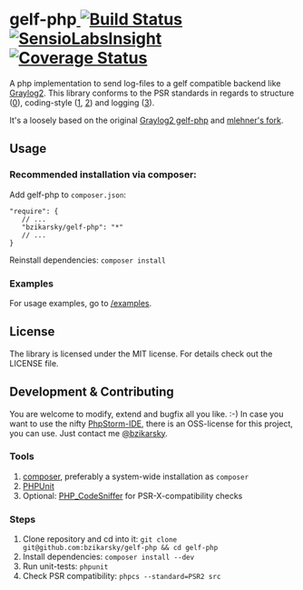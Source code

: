 gelf-php[ ![Build Status](https://travis-ci.org/bzikarsky/gelf-php.png?branch=master)](https://travis-ci.org/bzikarsky/gelf-php) [![SensioLabsInsight](https://insight.sensiolabs.com/projects/5aaa17f2-cc43-49bf-a23e-cc1585eaa3c2/mini.png)](https://insight.sensiolabs.com/projects/5aaa17f2-cc43-49bf-a23e-cc1585eaa3c2) [![Coverage Status](https://coveralls.io/repos/bzikarsky/gelf-php/badge.png?branch=master)](https://coveralls.io/r/bzikarsky/gelf-php?branch=master)
========

A php implementation to send log-files to a gelf compatible backend like [Graylog2](http://graylog2.org/).
This library conforms to the PSR standards in regards to structure ([0](https://github.com/php-fig/fig-standards/blob/master/accepted/PSR-0.md)),
coding-style ([1](https://github.com/php-fig/fig-standards/blob/master/accepted/PSR-1-basic-coding-standard.md),
[2](https://github.com/php-fig/fig-standards/blob/master/accepted/PSR-2-coding-style-guide.md))
and logging ([3](https://github.com/php-fig/fig-standards/blob/master/accepted/PSR-3-logger-interface.md)).

It's a loosely based on the original [Graylog2 gelf-php](https://github.com/Graylog2/gelf-php)
and [mlehner's fork](https://github.com/mlehner/gelf-php).

Usage
-----

### Recommended installation via composer:

Add gelf-php to `composer.json`:

    "require": {
       // ...
       "bzikarsky/gelf-php": "*"
       // ...
    }

Reinstall dependencies: `composer install`

### Examples

For usage examples, go to [/examples](https://github.com/bzikarsky/gelf-php/tree/master/examples).

License
-------

The library is licensed under the MIT license. For details check out the LICENSE file.


Development & Contributing
--------------------------

You are welcome to modify, extend and bugfix all you like. :-)
In case you want to use the nifty [PhpStorm-IDE](http://www.jetbrains.com/phpstorm/), there is an OSS-license for this
project, you can use. Just contact me [@bzikarsky](https://twitter.com/bzikarsky).

### Tools
1. [composer](http://getcomposer.org), preferably a system-wide installation as `composer`
2. [PHPUnit](http://phpunit.de/manual/current/en/installation.html)
3. Optional: [PHP_CodeSniffer](https://github.com/squizlabs/PHP_CodeSniffer) for PSR-X-compatibility checks

### Steps
1. Clone repository and cd into it: `git clone git@github.com:bzikarsky/gelf-php && cd gelf-php`
2. Install dependencies: `composer install --dev`
3. Run unit-tests: `phpunit`
4. Check PSR compatibility: `phpcs --standard=PSR2 src`
